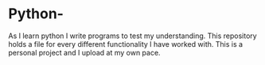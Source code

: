# Python-
As I learn python I write programs to test my understanding. This repository holds a file for every different functionality I have worked with. This is a personal project and I upload at my own pace. 
